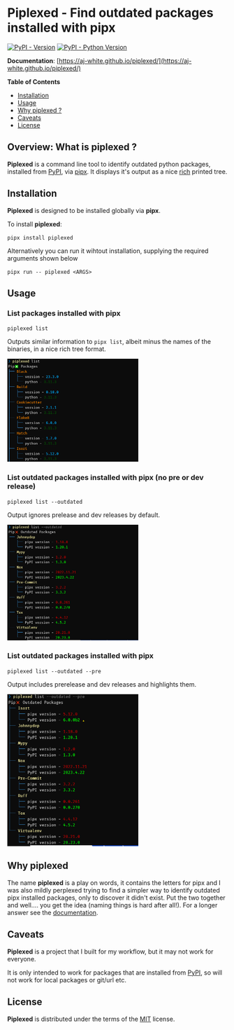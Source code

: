 # Piplexed - Find outdated packages installed with pipx

[![PyPI - Version](https://img.shields.io/pypi/v/piplexed.svg)](https://pypi.org/project/piplexed)
[![PyPI - Python Version](https://img.shields.io/pypi/pyversions/piplexed)](https://pypi.org/project/piplexed)

**Documentation**: [https://aj-white.github.io/piplexed/](https://aj-white.github.io/piplexed/)

**Table of Contents**

- [Installation](#installation)
- [Usage](#usage)
- [Why piplexed ?](#why-piplexed)
- [Caveats](#caveats)
- [License](#license)

## Overview: What is piplexed ?

**Piplexed** is a command line tool to identify outdated python packages, installed from [PyPI](https://pypi.org/), via [pipx](https://pypa.github.io/pipx/). It displays it's output as a nice [rich](https://github.com/Textualize/rich) printed tree.


## Installation

**Piplexed** is designed to be installed globally via **pipx**.

To install **piplexed**:

```console
pipx install piplexed
```

Alternatively you can run it wihtout installation, supplying the required arguments shown below

```console
pipx run -- piplexed <ARGS>
```



## Usage

### List packages installed with pipx


```console
piplexed list
```
Outputs similar information to `pipx list`, albeit minus the names of the binaries, in a nice rich tree format.

<p>
<img src="https://github.com/aj-white/piplexed/raw/main/docs/img/piplexed-list.PNG" width=300/>
</p>

### List outdated packages installed with pipx (no pre or dev release)

```console
piplexed list --outdated
```
Output ignores prelease and dev releases by default.

<p>
<img src="https://github.com/aj-white/piplexed/raw/main/docs/img/piplexed-list-outdated.PNG" width=300/>
</p>


### List outdated packages installed with pipx


```console
piplexed list --outdated --pre
```
Output includes prerelease and dev releases and highlights them.

<p>
<img src="https://github.com/aj-white/piplexed/raw/main/docs/img/piplexed-list-outdated-pre.PNG" width=300/>
</p>

## Why piplexed

The name **piplexed** is a play on words, it contains the letters for pipx and I was also mildly perplexed trying to find a simpler way to identify outdated pipx installed packages, only to discover it didn't exist. Put the two together and well.... you get the idea (naming things is hard after all!).
For a longer answer see the [documentation](https://aj-white.github.io/piplexed/Why-piplexed/).


## Caveats

**Piplexed** is a project that I built for my workflow, but it may not work for everyone.

It is only intended to work for packages that are installed from [PyPI](https://pypi.org), so will not work for local packages or git/url etc.

## License

**Piplexed** is distributed under the terms of the [MIT](https://spdx.org/licenses/MIT.html) license.
